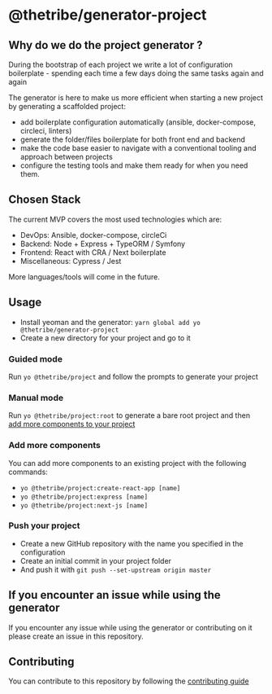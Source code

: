 # @thetribe/generator-project

## Why do we do the project generator ?

During the bootstrap of each project we write a lot of configuration boilerplate - spending each time a few days doing the same tasks again and again

The generator is here to make us more efficient when starting a new project by generating a scaffolded project:

* add boilerplate configuration automatically (ansible, docker-compose, circleci, linters)
* generate the folder/files boilerplate for both front end and backend
* make the code base easier to navigate with a conventional tooling and approach between projects
* configure the testing tools and make them ready for when you need them.

## Chosen Stack

The current MVP covers the most used technologies which are:
* DevOps: Ansible, docker-compose, circleCi
* Backend: Node + Express + TypeORM / Symfony
* Frontend: React with CRA / Next boilerplate
* Miscellaneous: Cypress / Jest

More languages/tools will come in the future.

## Usage

- Install yeoman and the generator: `yarn global add yo @thetribe/generator-project`
- Create a new directory for your project and go to it

### Guided mode

Run `yo @thetribe/project` and follow the prompts to generate your project

### Manual mode

Run `yo @thetribe/project:root` to generate a bare root project and then
[add more components to your project](#add-more-components)

### Add more components

You can add more components to an existing project with the following commands:
- `yo @thetribe/project:create-react-app [name]`
- `yo @thetribe/project:express [name]`
- `yo @thetribe/project:next-js [name]`

### Push your project

- Create a new GitHub repository with the name you specified in the configuration
- Create an initial commit in your project folder
- And push it with `git push --set-upstream origin master`

## If you encounter an issue while using the generator

If you encounter any issue while using the generator or contributing on it please create an issue in this repository.

## Contributing

You can contribute to this repository by following the [contributing guide](doc/CONTRIBUTING.md)
